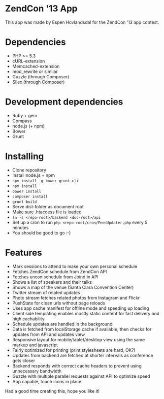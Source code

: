 # ZendCon '13 App

This app was made by Espen Hovlandsdal for the ZendCon '13 app contest.

# Dependencies

* PHP >= 5.3
* cURL-extension
* Memcached-extension
* mod_rewrite or similar
* Guzzle (through Composer)
* Silex (through Composer)

# Development dependencies

* Ruby + gem
* Compass
* node.js (+ npm)
* Bower
* Grunt

# Installing

* Clone repository
* Install node.js + npm
* ``npm install -g bower grunt-cli``
* ``npm install``
* ``bower install``
* ``composer install``
* ``grunt build``
* Serve dist-folder as document root
* Make sure .htaccess file is loaded
* ``ln -s <repo-root>/backend <doc-root>/api``
* Set up a cron to run ``php <repo-root/cron/FeedUpdater.php`` every 5 minutes
* You should be good to go :-)

# Features

* Mark sessions to attend to make your own personal schedule 
* Fetches ZendCon schedule from ZendCon API
* Fetches uncon schedule from Joind.in API
* Shows a list of speakers and their talks
* Shows a map of the venue (Santa Clara Convention Center)
* Twitter stream of related updates
* Photo stream fetches related photos from Instagram and Flickr
* PushState for clean urls without page reloads
* Uses app cache manifest for offline mode and speeding up loading
* Client side templating enables mostly static content for fast delivery and high cachability
* Schedule updates are handled in the background
* Data is fetched from localStorage cache if available, then checks for updates from API and updates view
* Responsive layout for mobile/tablet/desktop view using the same markup and javascript
* Fairly optimized for printing (print stylesheets are hard, OK?)
* Updates from backend are fetched at shorter intervals as conference gets closer
* Backend responds with correct cache headers to prevent using unnecessary bandwidth
* Guzzle with multiple parallel requests against API to optimize speed
* App capable, touch icons in place

Had a good time creating this, hope you like it!
